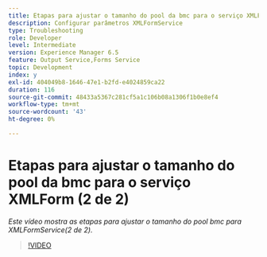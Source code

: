 ```yaml
---
title: Etapas para ajustar o tamanho do pool da bmc para o serviço XMLForm (2 de 2)
description: Configurar parâmetros XMLFormService
type: Troubleshooting
role: Developer
level: Intermediate
version: Experience Manager 6.5
feature: Output Service,Forms Service
topic: Development
index: y
exl-id: 404049b8-1646-47e1-b2fd-e4024859ca22
duration: 116
source-git-commit: 48433a5367c281cf5a1c106b08a1306f1b0e8ef4
workflow-type: tm+mt
source-wordcount: '43'
ht-degree: 0%

---
```



# Etapas para ajustar o tamanho do pool da bmc para o serviço XMLForm (2 de 2)

*Este vídeo mostra as etapas para ajustar o tamanho do pool bmc para XMLFormService(2 de 2).*

>[!VIDEO](https://video.tv.adobe.com/v/3439054?quality=12&learn=on&captions=por_br)
